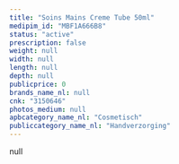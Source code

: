 ```yaml
---
title: "Soins Mains Creme Tube 50ml"
medipim_id: "MBF1A666B8"
status: "active"
prescription: false
weight: null
width: null
length: null
depth: null
publicprice: 0
brands_name_nl: null
cnk: "3150646"
photos_medium: null
apbcategory_name_nl: "Cosmetisch"
publiccategory_name_nl: "Handverzorging"
---
```

null
